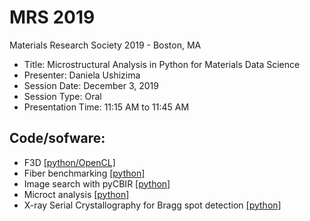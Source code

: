 # MRS 2019
Materials Research Society 2019 - Boston, MA

  - Title: Microstructural Analysis in Python for Materials Data Science
  - Presenter: Daniela Ushizima
  - Session Date: December 3, 2019
  - Session Type: Oral
  - Presentation Time: 11:15 AM to 11:45 AM
## Code/sofware:  
- F3D [[python/OpenCL]](https://github.com/dani-lbnl/pyF3D)
- Fiber benchmarking [[python]](https://github.com/s-miramontes/ImageXD2019)
- Image search with pyCBIR [[python]](https://github.com/xdatacnn/imagesearch)
- Microct analysis [[python]](https://github.com/CameraIA/dipmicroct/tree/master/partII)
- X-ray Serial Crystallography for Bragg spot detection [[python]](https://github.com/dani-lbnl/CNN_BraggSpot)
